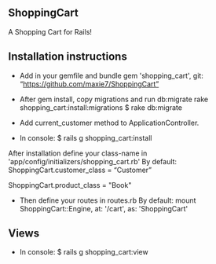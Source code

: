## ShoppingCart

A Shopping Cart for Rails!

## Installation instructions

* Add in your gemfile and bundle gem 'shopping_cart', git: “https://github.com/maxie7/ShoppingCart”
* After gem install, copy migrations and run db:migrate rake shopping_cart:install:migrations
$ rake db:migrate
* Add current_customer method to ApplicationController.

* In console:
$ rails g shopping_cart:install

After installation define your class-name in 'app/config/initializers/shopping_cart.rb'
By default: ShoppingCart.customer_class = “Customer”

  ShoppingCart.product_class  = "Book"

* Then define your routes in routes.rb
By default: mount ShoppingCart::Engine, at: '/cart', as: 'ShoppingCart'

## Views

* In console:
$ rails g shopping_cart:view
